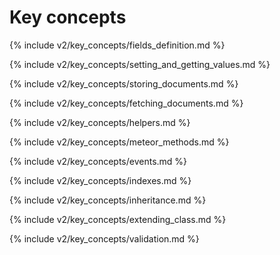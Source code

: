 # Key concepts

{% include v2/key_concepts/fields_definition.md %}

{% include v2/key_concepts/setting_and_getting_values.md %}

{% include v2/key_concepts/storing_documents.md %}

{% include v2/key_concepts/fetching_documents.md %}

{% include v2/key_concepts/helpers.md %}

{% include v2/key_concepts/meteor_methods.md %}

{% include v2/key_concepts/events.md %}

{% include v2/key_concepts/indexes.md %}

{% include v2/key_concepts/inheritance.md %}

{% include v2/key_concepts/extending_class.md %}

{% include v2/key_concepts/validation.md %}